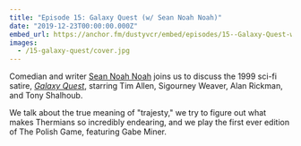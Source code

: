 ```yaml
---
title: "Episode 15: Galaxy Quest (w/ Sean Noah Noah)"
date: "2019-12-23T00:00:00.000Z"
embed_url: https://anchor.fm/dustyvcr/embed/episodes/15--Galaxy-Quest-w-Sean-Noah-Noah-e9ogk2
images:
  - /15-galaxy-quest/cover.jpg
---
```

Comedian and writer [Sean Noah Noah](https://twitter.com/seannoahnoah) joins us to discuss the 1999 sci-fi satire, [*Galaxy Quest*](https://www.imdb.com/title/tt0177789/), starring Tim Allen, Sigourney Weaver, Alan Rickman, and Tony Shalhoub.

We talk about the true meaning of "trajesty," we try to figure out what makes Thermians so incredibly endearing, and we play the first ever edition of The Polish Game, featuring Gabe Miner.

<!--more-->
